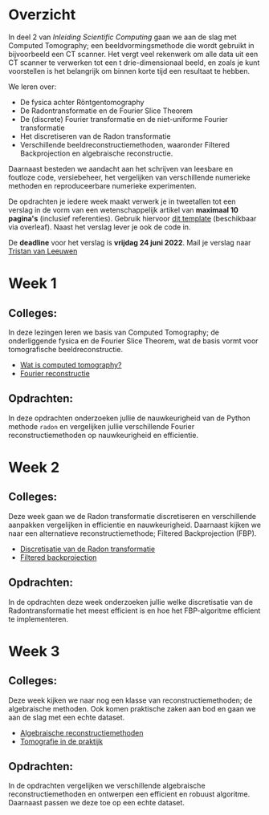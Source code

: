 
# Overzicht

In deel 2 van *Inleiding Scientific Computing* gaan we aan de slag met Computed Tomography; een beeldvormingsmethode die wordt gebruikt in bijvoorbeeld een CT scanner. Het vergt veel rekenwerk om alle data uit een CT scanner te verwerken tot een t drie-dimensionaal beeld, en zoals je kunt voorstellen is het belangrijk om binnen korte tijd een resultaat te hebben.

We leren over:

* De fysica achter Röntgentomography
* De Radontransformatie en de Fourier Slice Theorem
* De (discrete) Fourier transformatie en de niet-uniforme Fourier transformatie
* Het discretiseren van de Radon transformatie
* Verschillende beeldreconstructiemethoden, waaronder Filtered Backprojection en algebraische reconstructie.

Daarnaast besteden we aandacht aan het schrijven van leesbare en foutloze code, versiebeheer, het vergelijken van verschillende numerieke methoden en reproduceerbare numerieke experimenten.

De opdrachten je iedere week maakt verwerk je in tweetallen tot een verslag in de vorm van een wetenschappelijk artikel van **maximaal 10 pagina's** (inclusief referenties). Gebruik hiervoor [dit template](https://www.overleaf.com/latex/templates/preparing-a-manuscript-for-submission-to-an-optica-meeting-or-conference/ryxhcjvjfrjk) (beschikbaar via overleaf). Naast het verslag lever je ook de code in.

De **deadline** voor het verslag is **vrijdag 24 juni 2022**. Mail je verslag naar [Tristan van Leeuwen](mailto:t.vanleeuwen@uu.nl)

# Week 1

## Colleges: 

In deze lezingen leren we basis van Computed Tomography; de onderliggende fysica en de Fourier Slice Theorem, wat de basis vormt voor tomografische beeldreconstructie.

* [Wat is computed tomography?](https://tristanvanleeuwen.github.io/InleidingSC2-CT/lecture1.html)
* [Fourier reconstructie](https://tristanvanleeuwen.github.io/InleidingSC2-CT/lecture2.html)

## Opdrachten:

In deze opdrachten onderzoeken jullie de nauwkeurigheid van de Python methode `radon` en vergelijken jullie verschillende Fourier reconstructiemethoden op nauwkeurigheid en efficientie.

# Week 2

## Colleges:

Deze week gaan we de Radon transformatie discretiseren en verschillende aanpakken vergelijken in efficientie en nauwkeurigheid. Daarnaast kijken we naar een alternatieve reconstructiemethode; Filtered Backprojection (FBP).

* [Discretisatie van de Radon transformatie](https://tristanvanleeuwen.github.io/InleidingSC2-CT/lecture3.html)
* [Filtered backprojection](https://tristanvanleeuwen.github.io/InleidingSC2-CT/lecture4.html)

## Opdrachten:

In de opdrachten deze week onderzoeken jullie welke discretisatie van de Radontransformatie het meest efficient is en hoe het FBP-algoritme efficient te implementeren.

# Week 3

## Colleges:

Deze week kijken we naar nog een klasse van reconstructiemethoden; de algebraische methoden. Ook komen praktische zaken aan bod en gaan we aan de slag met een echte dataset.

* [Algebraische reconstructiemethoden](https://tristanvanleeuwen.github.io/InleidingSC2-CT/lecture5.html)
* [Tomografie in de praktijk](https://tristanvanleeuwen.github.io/InleidingSC2-CT/lecture6.html)

## Opdrachten:

In de opdrachten vergelijken we verschillende algebraische reconstructiemethoden en ontwerpen een efficient en robuust algoritme. Daarnaast passen we deze toe op een echte dataset.
